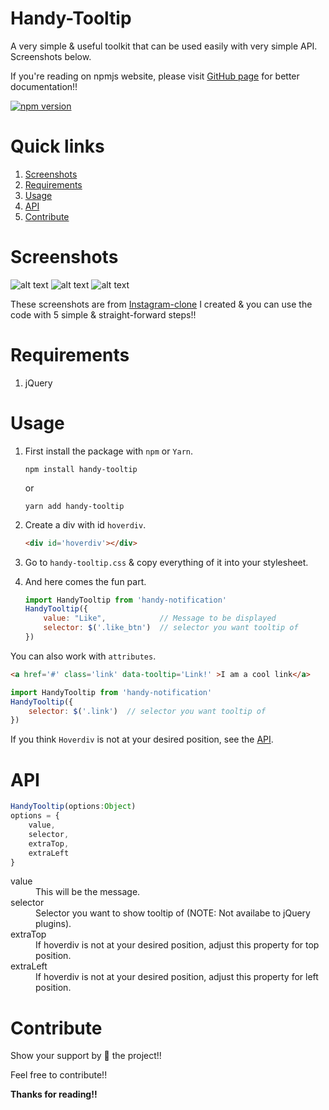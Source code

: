 # Handy-Tooltip
A very simple & useful toolkit that can be used easily with very simple API. Screenshots below.

If you're reading on npmjs website, please visit [GitHub page](https://github.com/yTakkar/Handy-Tooltip) for better documentation!!

[![npm version](https://badge.fury.io/js/handy-tooltip.svg)](https://www.npmjs.com/package/handy-tooltip)

# Quick links
1. [Screenshots](#screenshots)
2. [Requirements](#requirements)
3. [Usage](#usage)
4. [API](#api)
5. [Contribute](#contribute)

# Screenshots
![alt text](https://raw.githubusercontent.com/yTakkar/Handy-Tooltip/master/screenshots/Snap%202017-05-23%20at%2000.16.50.png)
![alt text](https://raw.githubusercontent.com/yTakkar/Handy-Tooltip/master/screenshots/Snap%202017-05-23%20at%2000.29.37.png)
![alt text](https://raw.githubusercontent.com/yTakkar/Handy-Tooltip/master/screenshots/Snap%202017-05-23%20at%2001.09.30.png)

These screenshots are from [Instagram-clone](https://github.com/yTakkar/Instagram-clone) I created & you can use the code with 5 simple & straight-forward steps!!

# Requirements
1. jQuery

# Usage

1. First install the package with `npm` or `Yarn`.
    ```
    npm install handy-tooltip
    ```
    or
    ```
    yarn add handy-tooltip
    ```

2. Create a div with id `hoverdiv`.
    ```html
    <div id='hoverdiv'></div>
    ```

3. Go to `handy-tooltip.css` & copy everything of it into your stylesheet.

4. And here comes the fun part.

    ```javascript
    import HandyTooltip from 'handy-notification'
    HandyTooltip({
        value: "Like",            // Message to be displayed
        selector: $('.like_btn')  // selector you want tooltip of
    })
    ```
You can also work with `attributes`.
```html
<a href='#' class='link' data-tooltip='Link!' >I am a cool link</a>
```
```javascript
import HandyTooltip from 'handy-notification'
HandyTooltip({
    selector: $('.link')  // selector you want tooltip of
})
```

If you think `Hoverdiv` is not at your desired position, see the [API](#api).

# API
```javascript
HandyTooltip(options:Object)
options = {
    value,
    selector,
    extraTop,
    extraLeft
}
```

<dl>
  <dt>value</dt>
  <dd>This will be the message.</dd>

  <dt>selector</dt>
  <dd>Selector you want to show tooltip of (NOTE: Not availabe to jQuery plugins).</dd>

  <dt>extraTop</dt>
  <dd>If hoverdiv is not at your desired position, adjust this property for top position.</dd>

  <dt>extraLeft</dt>
  <dd>If hoverdiv is not at your desired position, adjust this property for left position.</dd>
</dl>

# Contribute
Show your support by 🌟 the project!!

Feel free to contribute!!

**Thanks for reading!!**